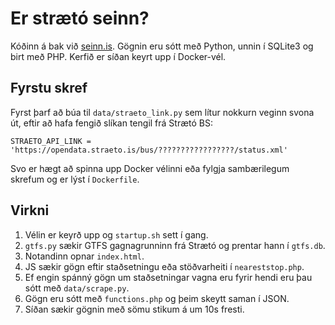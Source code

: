 # Er strætó seinn?
Kóðinn á bak við [seinn.is](https://seinn.is). Gögnin eru sótt með Python, unnin í SQLite3 og birt með PHP. Kerfið er síðan keyrt upp í Docker-vél.


## Fyrstu skref
Fyrst þarf að búa til `data/straeto_link.py` sem lítur nokkurn veginn svona út, eftir að hafa fengið slíkan tengil frá Strætó BS:

```
STRAETO_API_LINK = 'https://opendata.straeto.is/bus/?????????????????/status.xml'
```

Svo er hægt að spinna upp Docker vélinni eða fylgja sambærilegum skrefum og er lýst í `Dockerfile`.

## Virkni
1. Vélin er keyrð upp og `startup.sh` sett í gang.
1. `gtfs.py` sækir GTFS gagnagrunninn frá Strætó og prentar hann í `gtfs.db`.
1. Notandinn opnar `index.html`.
1. JS sækir gögn eftir staðsetningu eða stöðvarheiti í `neareststop.php`.
1. Ef engin spánný gögn um staðsetningar vagna eru fyrir hendi eru þau sótt með `data/scrape.py`.
1. Gögn eru sótt með `functions.php` og þeim skeytt saman í JSON.
1. Síðan sækir gögnin með sömu stikum á um 10s fresti.

